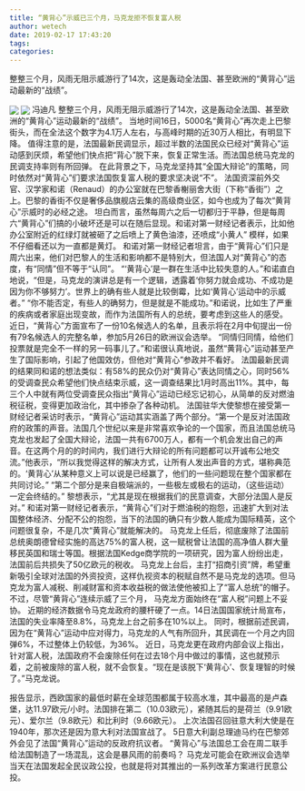 ```yaml
---
title: “黄背心”示威已三个月，马克龙拒不恢复富人税
author: wetech
date: 2019-02-17 17:43:20
tags: 
categories: 
---
```

整整三个月，风雨无阻示威游行了14次，这是轰动全法国、甚至欧洲的“黄背心”运动最新的“战绩”。
<!-- more -->
<img align="center" border="0" src="https://imgcdn.yicai.com/uppics/images/2019/02/42a39ebd8b0c239e8cdb814a9f740c7f.jpg" />
<img align="center" border="0" src="https://imgcdn.yicai.com/uppics/images/2019/02/a0e05d6e59b2c23a014cdd0bd45b9a66.jpg" />
冯迪凡
整整三个月，风雨无阻示威游行了14次，这是轰动全法国、甚至欧洲的“黄背心”运动最新的“战绩”。
当地时间16日，5000名“黄背心”再次走上巴黎街头，而在全法这个数字为4.1万人左右，与高峰时期的近30万人相比，有明显下降。
值得注意的是，法国最新民调显示，超过半数的法国民众已经对“黄背心”运动感到厌烦，希望他们快点把“背心”脱下来，恢复正常生活。而法国总统马克龙的民调支持率则有所回弹。
在此背景之下，马克龙坚持其“全国大辩论”的策略，同时依然对“黄背心”们要求法国恢复富人税的要求坚决说“不”。
法国资深前外交官、汉学家和诺（Renaud）的办公室就在巴黎香榭丽舍大街（下称“香街”）之上。巴黎的香街不仅是奢侈品旗舰店云集的高级商业区，如今也成为了每次“黄背心”示威时的必经之途。
坦白而言，虽然每周六之后一切都归于平静，但是每周六“黄背心”们搞的小破坏还是可以在随后显现。和诺对第一财经记者表示，比如他办公室附近的红绿灯就被砸了之后喷上了黄色油漆，还喷成“小黄人” 模样，如果不仔细看还以为一直都是黄灯。
和诺对第一财经记者坦言，由于“黄背心”们只是周六出来，他们对巴黎人的生活和影响都不是特别大，但法国人对“黄背心”的态度，有“同情”但不等于“认同”。
“‘黄背心’是一群在生活中比较失意的人。”和诺直白地说，“但是，马克龙的演讲总是有一个逻辑，透露着‘你努力就会成功、不成功是因为你不够努力’。世界上的确有些人就是比较倒霉，比如‘黄背心’运动中的示威者。”
“你不能否定，有些人的确努力，但是就是不能成功。”和诺说，比如生了严重的疾病或者家庭出现变故，而作为法国所有人的总统，要考虑到这些人的感受。
近日，“黄背心”方面宣布了一份10名候选人的名单，且表示将在2月中旬提出一份有79名候选人的完整名单，参加5月26日的欧洲议会选举。
“同情归同情，给他们投票就是完全不一样的另一码事儿了。”和诺很认真地说，虽然“黄背心”运动甚至产生了国际影响，引起了他国效仿，但他对“黄背心”参政并不看好。
法国最新民调的结果同和诺的想法类似：有58%的民众仍对“黄背心”表达同情之心，同时56%的受调查民众希望他们快点结束示威，这一调查结果比1月时高出11%。其中，每三个人中就有两位受调查民众指出“黄背心”运动已经忘记初心，从简单的反对燃油税征税，变得更加政治化，其中掺杂了各种动机。
法国驻华大使黎想在接受第一财经记者采访时表示，“黄背心”运动其实涵盖了两个部分。“第一个是反对法国政府的政策的声音。法国几个世纪以来是非常喜欢争论的一个国家，而且法国总统马克龙也发起了全国大辩论，法国一共有6700万人，都有一个机会发出自己的声音。在这两个月的的时间内，我们进行大辩论的所有问题都可以开诚布公地交流。”他表示，“所以我觉得这样的解决方式，让所有人发出声音的方式，堪称典范的。‘黄背心’从某种意义上可以说是已经赢了，他们的一些问题现在整个国家都在共同讨论。”
“第二个部分是来自极端派的，一些极左或极右的运动，（这些运动）一定会终结的。” 黎想表示，“尤其是现在根据我们的民意调查，大部分法国人是反对。”
和诺对第一财经记者表示，“黄背心”们对于燃油税的抱怨，迅速扩大到对法国整体经济、分配不公的抱怨，当下的法国的确只有少数人能成为国际精英，这个问题很复杂，不是几次“黄背心”就能解决的。
马克龙上任后，彻底废除了法国前总统奥朗德曾经实施的高达75%的富人税，这一赋税曾让法国的高净值人群大量移民英国和瑞士等国。根据法国Kedge商学院的一项研究，因为富人纷纷出走，法国前后共损失了50亿欧元的税收。
马克龙上台后，主打“招商引资”牌，希望重新吸引全球对法国的外资投资，这样仇视资本的税赋自然不是马克龙的选项。但马克龙为富人减税、削减财富和资本收益税的做法使他被扣上了“富人总统”的帽子。
不过，尽管“黄背心”连续示威了三个月， 马克龙方面始终在“富人税”问题上不妥协。
近期的经济数据令马克龙政府的腰杆硬了一点。14日法国国家统计局宣布，法国的失业率降至8.8%，马克龙上台之前多在10%以上。
同时，根据前述民调，因为在“黄背心”运动中应对得力，马克龙的人气有所回升，其民调在一个月之内回弹6%，不过整体上仍较低，为36%。
近日，马克龙更在政府内部会议上指出，针对富人税，法国政府不会废除任何在过去18个月中做过的事情，这也就预示着，之前被废除的富人税，就不会恢复。“现在是该脱下‘黄背心’、恢复理智的时候了。”马克龙说。
 
 
报告显示，西欧国家的最低时薪在全球范围都属于较高水准，其中最高的是卢森堡，达11.97欧元/小时。法国排在第二（10.03欧元），紧随其后的是荷兰（9.91欧元）、爱尔兰（9.8欧元）和比利时（9.66欧元）。
上次法国召回驻意大利大使是在1940年，那次还是因为意大利对法国宣战了。
5日意大利副总理迪马约在巴黎郊外会见了法国“黄背心”运动的反政府抗议者。
“黄背心”与法国总工会在周二联手给法国制造了一场混乱，这会是暴风雨的前奏吗？
马克龙可能会在欧洲议会选举当天在法国发起全民议政公投，也就是将对其推出的一系列改革方案进行民意公投。
